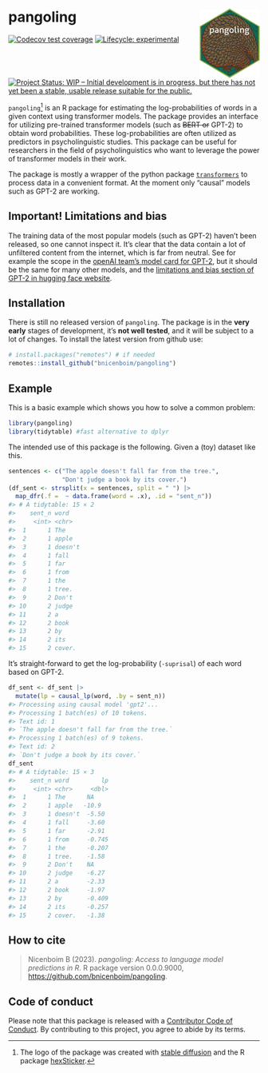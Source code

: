 
# pangoling <a href="http://bruno.nicenboim.me/pangoling/"><img src="man/figures/logo.png" align="right" height="139" /></a>

<!-- badges: start -->

[![Codecov test
coverage](https://codecov.io/gh/bnicenboim/pangoling/branch/main/graph/badge.svg)](https://app.codecov.io/gh/bnicenboim/pangoling?branch=main)
[![Lifecycle:
experimental](https://img.shields.io/badge/lifecycle-experimental-orange.svg)](https://lifecycle.r-lib.org/articles/stages.html#experimental)
<!-- [![R-CMD-check](https://github.com/bnicenboim/pangoling/actions/workflows/R-CMD-check.yaml/badge.svg)](https://github.com/bnicenboim/pangoling/actions/workflows/R-CMD-check.yaml) -->
[![Project Status: WIP – Initial development is in progress, but there
has not yet been a stable, usable release suitable for the
public.](https://www.repostatus.org/badges/latest/wip.svg)](https://www.repostatus.org/#wip)
<!-- badges: end -->

`pangoling`[^1] is an R package for estimating the log-probabilities of
words in a given context using transformer models. The package provides
an interface for utilizing pre-trained transformer models (such as
~~BERT or~~ GPT-2) to obtain word probabilities. These log-probabilities
are often utilized as predictors in psycholinguistic studies. This
package can be useful for researchers in the field of psycholinguistics
who want to leverage the power of transformer models in their work.

The package is mostly a wrapper of the python package
[`transformers`](https://pypi.org/project/transformers/) to process data
in a convenient format. At the moment only “causal” models such as GPT-2
are working.

## Important! Limitations and bias

The training data of the most popular models (such as GPT-2) haven’t
been released, so one cannot inspect it. It’s clear that the data
contain a lot of unfiltered content from the internet, which is far from
neutral. See for example the scope in the [openAI team’s model card for
GPT-2](https://github.com/openai/gpt-2/blob/master/model_card.md#out-of-scope-use-cases),
but it should be the same for many other models, and the [limitations
and bias section of GPT-2 in hugging face
website](https://huggingface.co/gpt2).

## Installation

There is still no released version of `pangoling`. The package is in the
**very early** stages of development, it’s **not well tested**, and it
will be subject to a lot of changes. To install the latest version from
github use:

``` r
# install.packages("remotes") # if needed
remotes::install_github("bnicenboim/pangoling")
```

## Example

This is a basic example which shows you how to solve a common problem:

``` r
library(pangoling)
library(tidytable) #fast alternative to dplyr
```

The intended use of this package is the following. Given a (toy) dataset
like this.

``` r
sentences <- c("The apple doesn't fall far from the tree.", 
               "Don't judge a book by its cover.")
(df_sent <- strsplit(x = sentences, split = " ") |> 
  map_dfr(.f =  ~ data.frame(word = .x), .id = "sent_n"))
#> # A tidytable: 15 × 2
#>    sent_n word   
#>     <int> <chr>  
#>  1      1 The    
#>  2      1 apple  
#>  3      1 doesn't
#>  4      1 fall   
#>  5      1 far    
#>  6      1 from   
#>  7      1 the    
#>  8      1 tree.  
#>  9      2 Don't  
#> 10      2 judge  
#> 11      2 a      
#> 12      2 book   
#> 13      2 by     
#> 14      2 its    
#> 15      2 cover.
```

It’s straight-forward to get the log-probability (`-suprisal`) of each
word based on GPT-2.

``` r
df_sent <- df_sent |>
  mutate(lp = causal_lp(word, .by = sent_n))
#> Processing using causal model 'gpt2'...
#> Processing 1 batch(es) of 10 tokens.
#> Text id: 1
#> `The apple doesn't fall far from the tree.`
#> Processing 1 batch(es) of 9 tokens.
#> Text id: 2
#> `Don't judge a book by its cover.`
df_sent
#> # A tidytable: 15 × 3
#>    sent_n word         lp
#>     <int> <chr>     <dbl>
#>  1      1 The      NA    
#>  2      1 apple   -10.9  
#>  3      1 doesn't  -5.50 
#>  4      1 fall     -3.60 
#>  5      1 far      -2.91 
#>  6      1 from     -0.745
#>  7      1 the      -0.207
#>  8      1 tree.    -1.58 
#>  9      2 Don't    NA    
#> 10      2 judge    -6.27 
#> 11      2 a        -2.33 
#> 12      2 book     -1.97 
#> 13      2 by       -0.409
#> 14      2 its      -0.257
#> 15      2 cover.   -1.38
```

## How to cite

> Nicenboim B (2023). *pangoling: Access to language model predictions
> in R*. R package version 0.0.0.9000,
> <https://github.com/bnicenboim/pangoling>.

## Code of conduct

Please note that this package is released with a [Contributor Code of
Conduct](https://ropensci.org/code-of-conduct/). By contributing to this
project, you agree to abide by its terms.

[^1]: The logo of the package was created with [stable
    diffusion](https://huggingface.co/spaces/stabilityai/stable-diffusion)
    and the R package
    [hexSticker](https://github.com/GuangchuangYu/hexSticker).
